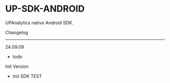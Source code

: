 # UP-SDK-ANDROID
UPAnalytics native Android SDK.

Changelog
***
24.09.09
- todo

Init Version 
- Init SDK TEST
